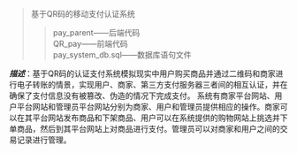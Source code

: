 >基于QR码的移动支付认证系统
>>pay_parent——后端代码  
>>QR_pay——前端代码  
>>pay_system_db.sql——数据库语句文件  

***描述***：基于QR码的认证支付系统模拟现实中用户购买商品并通过二维码和商家进行电子转账的情景，实现用户、商家、第三方支付服务器三者间的相互认证，并在确保了支付信息没有被篡改、伪造的情况下完成支付。
系统有商家平台网站、用户平台网站和管理员平台网站分别为商家、用户和管理员提供相应的操作。商家可以在其平台网站发布商品和下架商品、用户可以在系统提供的购物网站上挑选并下单商品，然后到其平台网站上对商品进行支付。管理员可以对商家和用户之间的交易记录进行管理。
